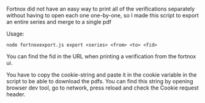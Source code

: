 Fortnox did not have an easy way to print all of the verifications separately without having to open
each one one-by-one, so I made this script to export an entire series and merge to a single pdf

Usage:

`node fortnoxexport.js export <series> <from> <to> <fid>`

You can find the fid in the URL when printing a verification from the fortnox ui.

You have to copy the cookie-string and paste it in the cookie variable in the script to be able to
download the pdfs. You can find this string by opening browser dev tool, go to network, press reload
and check the Cookie request header.